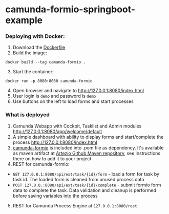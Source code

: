 # camunda-formio-springboot-example

### Deploying with Docker:

1. Download the [Dockerfile](https://github.com/Artezio/camunda-formio-springboot-example/blob/master/Dockerfile)
2. Build the image:
  ```
  docker build --tag camunda-formio .
  ```
3. Start the container:
  ```
  docker run -p 8080:8080 camunda-formio
  ```
4. Open browser and navigate to http://127.0.0.1:8080/index.html
5. User login is `demo` and password is `demo`
6. Use buttons on the left to load forms and start processes



### What is deployed

1. Camunda Webapp with Cockpit, Tasklist and Admin modules http://127.0.0.1:8080/app/welcome/default
2. A simple dashboard with ability to display forms and start/complete the process http://127.0.0.1:8080/index.html
3. [camunda-formio](https://github.com/Artezio/camunda-formio) is included into .pom file as dependency. It's available as maven artifact at [Artezio Github Maven repository](https://github.com/Artezio/ART-MVN-REPO), see instructions there on how to add it to your project
4. REST for camunda-formio:
  * `GET 127.0.0.1:8080/api/ext/task/{id}/form` - load a form for task by task id. The loaded form is cleaned from unused process data
  * `POST 127.0.0.:8080/api/ext/task/{id}/complete` - submit formio form data to complete the task. Data validation and cleanup is performed before saving variables into the process
5. REST for Camunda Process Engine at `127.0.0.1:8080/rest`
